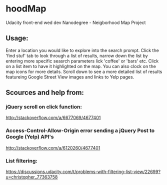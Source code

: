 # hoodMap
Udacity front-end wed dev Nanodegree - Neigborhood Map Project

## Usage:
Enter a location you would like to explore into the search prompt. Click the 'find stuf' tab to look through a list of results, narrow down the list by entering more specific seasrch parameters lick 'coffee' or 'bars' etc. Click on a list item to have it highlighted on the map. You can also clock on the map icons for more details. Scroll down to see a more detailed list of results featureing Google Street View images and links to Yelp pages.

## Scources and help from:

### jQuery scroll on click function:
http://stackoverflow.com/a/6677069/4677401

### Access-Control-Allow-Origin error sending a jQuery Post to Google (Yelp) API's
http://stackoverflow.com/a/6120260/4677401

### List filtering:
https://discussions.udacity.com/t/problems-with-filtering-list-view/22699?u=christopher_77363758